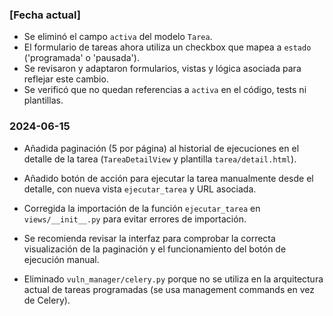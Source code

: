 ### [Fecha actual]

- Se eliminó el campo `activa` del modelo `Tarea`.
- El formulario de tareas ahora utiliza un checkbox que mapea a `estado` ('programada' o 'pausada').
- Se revisaron y adaptaron formularios, vistas y lógica asociada para reflejar este cambio.
- Se verificó que no quedan referencias a `activa` en el código, tests ni plantillas.

### 2024-06-15

- Añadida paginación (5 por página) al historial de ejecuciones en el detalle de la tarea (`TareaDetailView` y plantilla `tarea/detail.html`).
- Añadido botón de acción para ejecutar la tarea manualmente desde el detalle, con nueva vista `ejecutar_tarea` y URL asociada.
- Corregida la importación de la función `ejecutar_tarea` en `views/__init__.py` para evitar errores de importación.
- Se recomienda revisar la interfaz para comprobar la correcta visualización de la paginación y el funcionamiento del botón de ejecución manual.

- Eliminado `vuln_manager/celery.py` porque no se utiliza en la arquitectura actual de tareas programadas (se usa management commands en vez de Celery). 